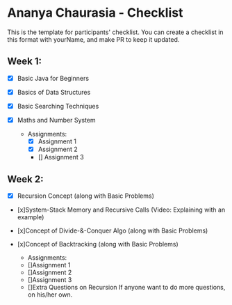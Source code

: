 # Ananya Chaurasia - Checklist
This is the template for participants' checklist. You can create a checklist in this format with yourName, and make PR to keep it updated.

## Week 1:

- [x] Basic Java for Beginners
- [x] Basics of Data Structures
- [x] Basic Searching Techniques
- [x] Maths and Number System

  * Assignments:
    - [x] Assignment 1
    - [x] Assignment 2
    - [] Assignment 3

 ## Week 2:

- [x] Recursion Concept (along with Basic Problems)
- [x]System-Stack Memory and Recursive Calls (Video: Explaining with an example)
- [x]Concept of Divide-&-Conquer Algo (along with Basic Problems)
- [x]Concept of Backtracking (along with Basic Problems)

   * Assignments:
   - []Assignment 1
   - []Assignment 2
   - []Assignment 3
   - []Extra Questions on Recursion If anyone want to do more questions, on his/her own.
